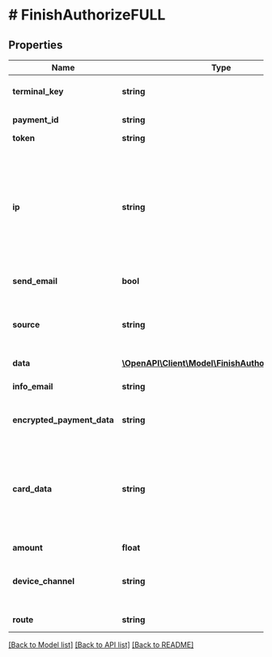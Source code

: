 # # FinishAuthorizeFULL

## Properties

Name | Type | Description | Notes
------------ | ------------- | ------------- | -------------
**terminal_key** | **string** | Идентификатор терминала. &lt;br&gt; Выдается мерчанту в Т‑Бизнес при заведении терминала. |
**payment_id** | **string** | Уникальный идентификатор транзакции в системе Т‑Бизнес. |
**token** | **string** | Подпись запроса. |
**ip** | **string** | IP-адрес клиента. &lt;br&gt; Передача адреса допускается в формате IPv4 и IPv6.  Обязательный параметр для 3DS второй версии. DS платежной системы требует  передавать данный адрес в полном формате,  без каких-либо сокращений — 8 групп по 4 символа.  Этот формат регламентируется на уровне спецификации EMVCo.&lt;br&gt;  Пример правильного адреса — &#x60;2011:0db8:85a3:0101:0101:8a2e:0370:7334&#x60;.  Пример неправильного адреса — &#x60;2a00:1fa1:c7da:9285:0:51:838b:1001&#x60;. | [optional]
**send_email** | **bool** | * &#x60;true&#x60; — отправлять клиенту информацию об оплате на почту; * &#x60;false&#x60; — не отправлять. | [optional]
**source** | **string** | Источник платежа. Значение параметра зависит от параметра &#x60;Route&#x60;: - &#x60;ACQ&#x60; — &#x60;cards&#x60;. Также поддерживается написание &#x60;Cards&#x60;. - &#x60;MC&#x60; — &#x60;beeline&#x60;, &#x60;mts&#x60;, &#x60;tele2&#x60;, &#x60;megafon&#x60;. - &#x60;EINV&#x60; — &#x60;einvoicing&#x60;. - &#x60;WM&#x60; — &#x60;webmoney&#x60;. | [optional]
**data** | [**\OpenAPI\Client\Model\FinishAuthorizeFULLDATA**](FinishAuthorizeFULLDATA.md) |  | [optional]
**info_email** | **string** | Электронная почта для отправки информации об оплате. Обязателен при передаче &#x60;SendEmail&#x60;. | [optional]
**encrypted_payment_data** | **string** | Данные карты. Используется и является обязательным только  для ApplePay или GooglePay. | [optional]
**card_data** | **string** | Объект &#x60;CardData&#x60; собирается в виде списка &#x60;ключ&#x60;&#x3D;&#x60;значение&#x60; c разделителем &#x60;;&#x60;. Объект зашифровывается открытым ключом (X509 RSA 2048), и получившееся бинарное значение кодируется в &#x60;Base64&#x60;. Открытый ключ генерируется в Т‑Бизнес и выдается при регистрации терминала. Доступен в личном кабинете Интернет-эквайринга в разделе **Магазины** при изменении типа подключения на «Мобильное».  |Наименование|Тип данных| Обязательность | Описание                                                                                                                                           | |---|---|----------------|----------------------------------------------------------------------------------------------------------------------------------------------------| |PAN|Number| Да             | Номер карты.                                                                                                                                       | |ExpDate| Number| Да             | Месяц и год срока действия карты в формате &#x60;MMYY&#x60;.                                                                                                 | |CardHolder |String| Нет            | Имя и фамилия держателя карты — как на карте.                                                                                                      | |CVV |String| Нет            | Код защиты с обратной стороны карты. Для платежей по Apple Pay с расшифровкой токена на своей стороне необязательный.                              | |ECI |String | Нет            | Electronic Commerce Indicator. Индикатор, который показывает степень защиты, применяемую при предоставлении клиентом своих данных ТСП. | |CAVV |String | Нет            | Cardholder Authentication Verification Value или Accountholder Authentication Value.                                                               |   Пример значения элемента формы &#x60;CardData&#x60;:  &#x60;&#x60;&#x60; PAN&#x3D;4300000000000777;ExpDate&#x3D;0519;CardHolder&#x3D;IVAN PETROV;CVV&#x3D;111 &#x60;&#x60;&#x60;  Для MirPay, если интеграция с НСПК для получения платежного токена: 1. Передавайте &#x60;Route&#x3D;ACQ&#x60; и &#x60;Source&#x3D; MirPay&#x60;. 2. ПВ &#x60;DATA.transId&#x60; передавайте значение &#x60;transId&#x60;. 3. В &#x60;DATA.tavv&#x60; передавайте значение &#x60;cav&#x60;. 4. Передавайте параметр &#x60;CardData&#x60;:      - **Pan** заполняйте &#x60;tan&#x60;,     - **ExpDate** заполняйте &#x60;tem + tey&#x60;.&lt;br&gt;     Если мерчант интегрируется только с банком для проведения платежа по MirPay,  метод не вызывается. Эквайер самостоятельно получает платежный токен и инициирует авторизацию вместо мерчанта.&lt;br&gt;   При получении **CAVV** в **CardData** оплата будет проводиться как оплата токеном — иначе прохождение 3DS будет регулироваться стандартными настройками треминала или платежа.  Не используется и не является обязательным, если передается &#x60;EncryptedPaymentData&#x60;. |
**amount** | **float** | Сумма в копейках. | [optional]
**device_channel** | **string** | Канал устройства. Поддерживаются следующие каналы: * &#x60;01&#x60; &#x3D; Application (APP), * &#x60;02&#x60; &#x3D; Browser (BRW) — используется по умолчанию, передавать параметр не требуется. | [optional]
**route** | **string** | Способ платежа. Обязательный для ApplePay или GooglePay. | [optional]

[[Back to Model list]](../../README.md#models) [[Back to API list]](../../README.md#endpoints) [[Back to README]](../../README.md)
